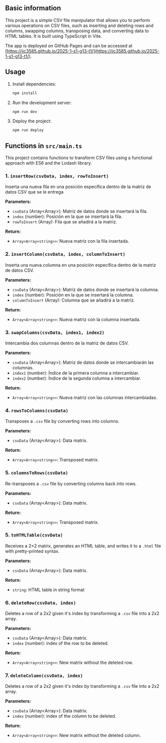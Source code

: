 ## Basic information
This project is a simple CSV file manipulator that allows you to perform various operations on CSV files, such as inserting and deleting rows and columns, swapping columns, transposing data, and converting data to HTML tables. It is built using TypeScript in Vite.

The app is deployed on GitHub Pages and can be accessed at [https://iic3585.github.io/2025-1-s1-g13-t1/](https://iic3585.github.io/2025-1-s1-g13-t1/).

## Usage

1. Install dependencies:
   ```bash
   npm install
   ```

2. Run the development server:
   ```bash
   npm run dev
   ```

3. Deploy the project:
   ```bash
   npm run deploy
   ```

## Functions in `src/main.ts`

This project contains functions to transform CSV files using a functional approach with ES6 and the Lodash library.

### 1. `insertRow(csvData, index, rowToInsert)`

Inserta una nueva fila en una posición específica dentro de la matriz de datos CSV que se le entrega

**Parameters:**

- `csvData` (Array\<Array>): Matriz de datos donde se insertará la fila.
- `index` (number): Posición en la que se insertará la fila.
- `rowToInsert` (Array): Fila que se añadirá a la matriz.

**Return:**

- `Array<Array<string>>`: Nueva matriz con la fila insertada.



### 2. `insertColumn(csvData, index, columnToInsert)`

Inserta una nueva columna en una posición específica dentro de la matriz de datos CSV.

**Parameters:**

- `csvData` (Array\<Array>): Matriz de datos donde se insertará la columna.
- `index` (number): Posición en la que se insertará la columna.
- `columnToInsert` (Array): Columna que se añadirá a la matriz.

**Return:**

- `Array<Array<string>>`: Nueva matriz con la columna insertada.



### 3. `swapColumns(csvData, index1, index2)`

Intercambia dos columnas dentro de la matriz de datos CSV.

**Parameters:**

- `csvData` (Array\<Array>): Matriz de datos donde se intercambiarán las columnas.
- `index1` (number): Índice de la primera columna a intercambiar.
- `index2` (number): Índice de la segunda columna a intercambiar.

**Return:**

- `Array<Array<string>>`: Nueva matriz con las columnas intercambiadas.

### 4. `rowsToColumns(csvData)`

Transposes a `.csv` file by converting rows into columns.

**Parameters:**

- `csvData` (Array\<Array>): Data matrix.

**Return:**

- `Array<Array<string>>`: Transposed matrix.


### 5. `columnsToRows(csvData)`

Re-transposes a `.csv` file by converting columns back into rows. 

**Parameters:**

- `csvData` (Array\<Array>): Data matrix.

**Return:**

- `Array<Array<string>>`: Transposed matrix.


### 5. `toHTMLTable(csvData)`

Receives a 2×2 matrix, generates an HTML table, and writes it to a `.html` file with pretty-printed syntax.

**Parameters:**

- `csvData` (Array\<Array>): Data matrix.

**Return:**

- `string`: HTML table in string format 


### 6. `deleteRow(csvData, index)`

Deletes a row of a 2x2 given it's index by transforming a `.csv` file into a 2x2 array. 

**Parameters:**

- `csvData` (Array\<Array>): Data matrix.
- `index` (number): index of the row to be deleted.


**Return:**

- `Array<Array<string>>`: New matrix without the deleted row.



### 7. `deleteColumn(csvData, index)`

Deletes a row of a 2x2 given it's index by transforming a `.csv` file into a 2x2 array. 

**Parameters:**

- `csvData` (Array\<Array>): Data matrix.
- `index` (number): index of the column to be deleted.


**Return:**

- `Array<Array<string>>`: New matrix without the deleted column.
